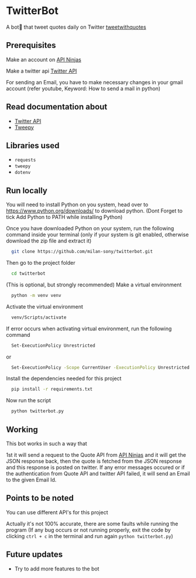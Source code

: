 # TwitterBot

A bot🤖 that tweet quotes daily on Twitter <a href = "https://twitter.com/tweetwithquotes">tweetwithquotes</a>

## Prerequisites

Make an account on <a href = "https://api-ninjas.com/api/quotes">API Ninjas</a>

Make a twitter api <a href = "https://developer.twitter.com/en/docs/platform-overview">Twitter API</a>

For sending an Email, you have to make necessary changes in your gmail account (refer youtube, Keyword: How to send a mail in python)

## Read documentation about

- <a href = "https://developer.twitter.com/en/docs/twitter-api">Twitter API</a>
- <a href = "https://docs.tweepy.org/en/latest/">Tweepy</a>

## Libraries used

- `requests`
- `tweepy`
- `dotenv`

## Run locally

You will need to install Python on you system, head over to https://www.python.org/downloads/ to download python.
(Dont Forget to tick Add Python to PATH while installing Python)

Once you have downloaded Python on your system, 
run the following command inside your terminal (only if your system is git enabled, otherwise download the zip file and extract it)

```bash
  git clone https://github.com/milan-sony/twitterbot.git
```

Then go to the project folder

```bash
  cd twitterbot
```

(This is optional, but strongly recommended) Make a virtual environment

```bash
  python -m venv venv
```

Activate the virtual environment

```bash
  venv/Scripts/activate
```

If error occurs when activating virtual environment, run the following command

```bash
  Set-ExecutionPolicy Unrestricted
```

or

```bash
  Set-ExecutionPolicy -Scope CurrentUser -ExecutionPolicy Unrestricted
```

Install the dependencies needed for this project

```bash
  pip install -r requirements.txt
```

Now run the script

```bash
  python twitterbot.py
```

## Working

This bot works in such a way that

1st it will send a request to the Quote API from <a href = "https://api-ninjas.com/api/quotes">API Ninjas</a> and it will get the JSON response back, then the quote is fetched from the JSON response and this response is posted on twitter. If any error messages occured or if the authentication from Quote API and twitter API failed, it will send an Email to the given Email Id.

## Points to be noted

You can use different API's for this project

Actually it's not 100% accurate, there are some faults while running the program (If any bug occurs or not running properly, exit the code by clicking `ctrl + c` in the terminal and run again `python twitterbot.py`)

## Future updates

- Try to add more features to the bot
